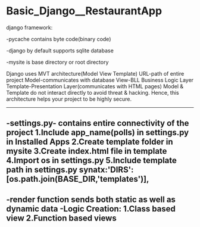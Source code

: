 # Basic_Django__RestaurantApp

django framework:

-pycache
contains byte code(binary code) 

-django by default supports sqlite database

-mysite is base directory or root directory

Django uses MVT architecture(Model View Template)
URL-path of entire project
Model-communicates with database
View-BLL Business Logic Layer
Template-Presentation Layer(communicates with HTML pages)
Model & Template do not interact directly to avoid threat & hacking.
Hence, this architecture helps your project to be highly secure.

-------------------------------------------------------------
-settings.py- contains entire connectivity of the project
1.Include app_name(polls) in settings.py in Installed Apps
2.Create template folder in mysite
3.Create index.html file in template
4.Import os in settings.py
5.Include template path in settings.py 
synatx:'DIRS': [os.path.join(BASE_DIR,'templates')],
------------------------------------------------------------
-render function sends both static as well as dynamic data
-Logic Creation:
1.Class based view
2.Function based views
--------------------------------------------------------------
